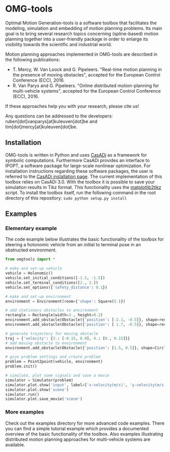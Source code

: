 # OMG-tools
Optimal Motion Generation-tools is a software toolbox that facilitates the modeling, simulation and embedding of motion planning problems. Its main goal is to bring several research topics concerning (spline-based) motion planning together into a user-friendly package in order to enlarge its visibility towards the scientific and industrial world.

Motion planning approaches implemented in OMG-tools are described in the following publications:
* T. Mercy, W. Van Loock and G. Pipeleers. "Real-time motion planning in the presence of moving obstacles", accepted for the European Control Conference (ECC), 2016.
* R. Van Parys and G. Pipeleers. "Online distributed motion-planning for multi-vehicle systems", accepted for the European Control Conference (ECC), 2016.

If these approaches help you with your research, please cite us!

Any questions can be addressed to the developers: ruben[dot]vanparys[at]kuleuven[dot]be and tim[dot]mercy[at]kuleuven[dot]be.

## Installation
OMG-tools is written in Python and uses [CasADi](http://casadi.org) as a framework for symbolic computations. Furthermore CasADi provides an interface to IPOPT, a software package for large-scale nonlinear optimization. For installation instructions regarding these software packages, the user is referred to the [CasADi installation page](http://install.casadi.org). The current implementation of this toolbox relies on CasADi 3.0.
With the toolbox it is possible to save your simulation results in Tikz format. This functionality uses the [matplotlib2tikz](https://github.com/nschloe/matplotlib2tikz) script.
To install the toolbox itself, run the following command in the root directory of this repository: `sudo python setup.py install`

## Examples
### Elementary example
The code example below illustrates the basic functionality of the toolbox for steering a holonomic vehicle from an initial to terminal pose in an obstructed environment.

```python
from omgtools import *

# make and set-up vehicle
vehicle = Holonomic()
vehicle.set_initial_conditions([-1.5, -1.5])
vehicle.set_terminal_conditions([2., 2.])
vehicle.set_options({'safety_distance': 0.1})

# make and set-up environment
environment = Environment(room={'shape': Square(5.)})

# add stationary obstacles to environment
rectangle = Rectangle(width=3., height=0.2)
environment.add_obstacle(Obstacle({'position': [-2.1, -0.5]}, shape=rectangle))
environment.add_obstacle(Obstacle({'position': [ 1.7, -0.5]}, shape=rectangle))

# generate trajectory for moving obstacle
traj = {'velocity': {3.: [-0.15, 0.0], 4.: [0., 0.15]}}
# add moving obstacle to environment
environment.add_obstacle(Obstacle({'position': [1.5, 0.5]}, shape=Circle(0.4),trajectories=traj))

# give problem settings and create problem
problem = Point2point(vehicle, environment)
problem.init()

# simulate, plot some signals and save a movie
simulator = Simulator(problem)
simulator.plot.show('input', label=['x-velocity(m/s)', 'y-velocity(m/s)'])
simulator.plot.show('scene')
simulator.run()
simulator.plot.save_movie('scene')
```

### More examples
Check out the examples directory for more advanced code examples. There you can find a simple tutorial example which provides a documented overview of the basic functionality of the toolbox. Also examples illustrating distributed motion planning approaches for multi-vehicle systems are available.

